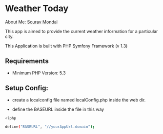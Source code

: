 Weather Today
======================
About Me: [Sourav Mondal]<a></a>

  [Sourav Mondal]: http://capitalnumbers.com


This app is aimed to provide the current weather information for a particular city.

This Application is built with PHP Symfony Framework (v 1.3)

Requirements
------------
-   Minimum PHP Version: 5.3



Setup Config:
--------------

- create a localconfig file named localConfig.php inside the web dir.

- define the BASEURL inside the file in this way

```bash
<?php

define("BASEURL", "//yourAppUrl.domain");

```
